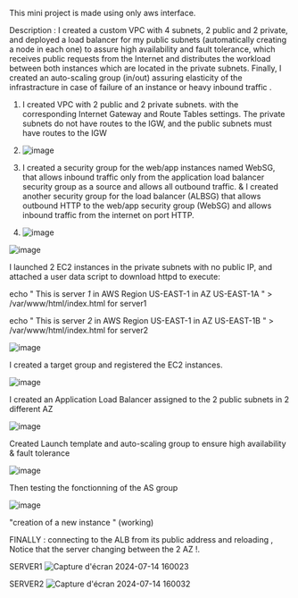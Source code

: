 This mini project is made using only aws interface.

Description : I created a custom VPC with 4 subnets, 2 public and 2 private, and deployed a load balancer for my public subnets (automatically creating a node in each one) to assure high availability and fault tolerance, which receives public requests from the Internet and distributes the workload between both instances which are located in the private subnets. Finally, I created an auto-scaling group (in/out) assuring elasticity of the infrastracture in case of failure of an instance or heavy inbound traffic .


1.	I created VPC with 2 public and 2 private subnets. with the corresponding Internet Gateway and Route Tables settings. The private subnets do not have routes to the IGW, and the public subnets must have routes to the IGW

2.	![image](https://github.com/user-attachments/assets/462b954e-5e08-43c4-a83a-af9f13732984)

3.	I created a security group for the web/app instances named WebSG, that allows inbound traffic only from the application load balancer security group as a source and allows all outbound traffic. & I created another security group for the load balancer (ALBSG) that allows outbound HTTP to the web/app security group (WebSG) and allows inbound traffic from the internet on port HTTP.

4.	![image](https://github.com/user-attachments/assets/79b1a2b9-4f37-4785-9446-fada5af6f209)

![image](https://github.com/user-attachments/assets/3222d24d-494e-4cfe-9f27-63c4cd03aecb)

I launched 2 EC2 instances in the private subnets with no public IP, and attached a user data script to download httpd to execute:

echo " This is server *1* in AWS Region US-EAST-1 in AZ US-EAST-1A " > /var/www/html/index.html for server1

echo " This is server *2* in AWS Region US-EAST-1 in AZ US-EAST-1B " > /var/www/html/index.html for server2

![image](https://github.com/user-attachments/assets/904dbed9-bfc8-4b68-9647-17939668a7ac)


I created a target group and registered the EC2 instances.

![image](https://github.com/user-attachments/assets/6b799677-d593-47e9-88a1-246d2392b7fb)


I created an Application Load Balancer assigned to the 2 public subnets in 2 different AZ


![image](https://github.com/user-attachments/assets/27bae72a-e6f3-4903-b54f-cc2d603f18fb)


Created Launch template and auto-scaling group to ensure high availability & fault tolerance 


![image](https://github.com/user-attachments/assets/77684eb4-e0c4-4284-bb51-d27e303e00a5)


Then testing the fonctionning of the AS group 

![image](https://github.com/user-attachments/assets/e90cbf23-168e-4866-a1a6-b5087b8873ed)

"creation of a new instance " (working)

FINALLY : connecting to the ALB from its public address and reloading , Notice that the server changing between the 2 AZ !. 

SERVER1
![Capture d'écran 2024-07-14 160023](https://github.com/user-attachments/assets/09cbc628-e1bb-4766-8ba5-23bdaa78907a)

SERVER2
![Capture d'écran 2024-07-14 160032](https://github.com/user-attachments/assets/2320fd9e-1c76-46b3-a313-211efee6b208)












